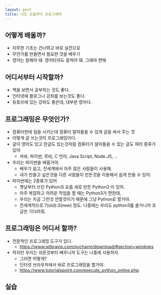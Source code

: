 ```yaml
---
layout: post
title: 나도 오늘부터 프로그래머 
---
```


## 어떻게 배울까?
* 지루한 기초는 건너뛰고 바로 실전으로
* 무언가를 만들면서 필요한 것을 배우기
* 영어는 잘해야 돼. 영어타자도 잘쳐야 돼. 그래야 편해

## 어디서부터 시작할까?
* 책을 보면서 공부하는 것도 좋다.
* 인터넷에 블로그나 강좌를 보는것도 좋다.
* 유튜브에 있는 강좌도 좋은데, 대부분 영어다.

## 프로그래밍은 무엇인가?
* 컴퓨터한테 일을 시키는데 컴퓨터 알아들을 수 있게 글을 써서 주는 것
* 이렇게 글 쓰는것이 프로그래밍이다.
* 글이 영어도 있고 한글도 있는것처럼 컴퓨터가 알아들을 수 있는 글도 여러 종류가 있어
  * 자바, 파이썬, 루비, C 언어, Java Script, Node.JS, ...
* 우리는 파이썬을 배울거야.
  * 배우기 쉽고, 전세계에서 아주 많은 사람들이 사용해.
  * 내가 만들고 싶은것을 다른 사람들이 만든것을 이용해서 쉽게 만들 수 있어.
* 파이썬에는 2종류가 있어
  * 옛날부터 쓰던 Python과 요즘 새로 만든 Python3 이 있어.
  * 아주 복잡하고 어려운 작업을 할 때는 Python3가 편한데, 
  * 우리는 지금 그런것 안할것이기 때문에 그냥 Python로 할거야. 
  * 전세계적으로 7(old):3(new) 정도. 나중에는 우리도 python3를 쓸거니까 조금만 기다려줘.

## 프로그래밍은 어디서 할까?
* 전문적인 프로그래밍 도구가 있다. 
  * https://www.jetbrains.com/pycharm/download/#section=windows
* 하지만 우리는 쉬운것부터 배우니까 도구는 나중에 사용하자.
  * 그러면 어떻게?
  * 인터넷 브라우저에서 바로 프로그래밍을 할거야.
  * https://www.tutorialspoint.com/execute_python_online.php

## 실습
